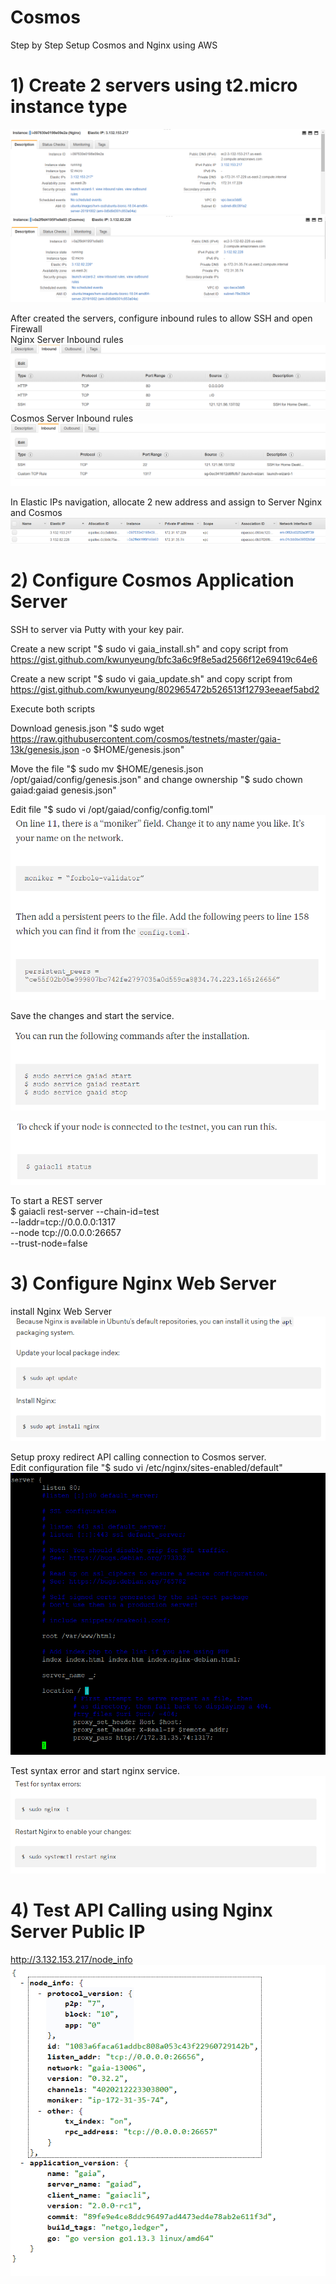 # Cosmos
Step by Step Setup Cosmos and Nginx using AWS

# 1) Create 2 servers using t2.micro instance type
![Nginx Web Server](https://github.com/fisher-woon/Cosmos/blob/master/AWS_Nginx_server.png)
![Cosmos Application Server](https://github.com/fisher-woon/Cosmos/blob/master/AWS_Cosmos_server.PNG)

After created the servers, configure inbound rules to allow SSH and open Firewall \
Nginx Server Inbound rules
![Nginx Inbound rules](https://github.com/fisher-woon/Cosmos/blob/master/AWS_Nginx_inbound_rules.PNG)
Cosmos Server Inbound rules
![Cosmos Inbound rules](https://github.com/fisher-woon/Cosmos/blob/master/AWS_Cosmos_inbound_rules.PNG)

In Elastic IPs navigation, allocate 2 new address and assign to Server Nginx and Cosmos
![Elastic IPs](https://github.com/fisher-woon/Cosmos/blob/master/AWS_Elastic_IPs.PNG)

# 2) Configure Cosmos Application Server
SSH to server via Putty with your key pair.

Create a new script "$ sudo vi gaia_install.sh" and copy script from https://gist.github.com/kwunyeung/bfc3a6c9f8e5ad2566f12e69419c64e6

Create a new script "$ sudo vi gaia_update.sh" and copy script from https://gist.github.com/kwunyeung/802965472b526513f12793eeaef5abd2

Execute both scripts

Download genesis.json "$ sudo wget https://raw.githubusercontent.com/cosmos/testnets/master/gaia-13k/genesis.json -o $HOME/genesis.json"

Move the file "$ sudo mv $HOME/genesis.json /opt/gaiad/config/genesis.json" and change ownership "$ sudo chown gaiad:gaiad genesis.json"

Edit file "$ sudo vi /opt/gaiad/config/config.toml"
![config.toml](https://github.com/fisher-woon/Cosmos/blob/master/edit_config_toml.PNG)

Save the changes and start the service.

![start service](https://github.com/fisher-woon/Cosmos/blob/master/start_service.PNG)

![check status](https://github.com/fisher-woon/Cosmos/blob/master/check_status.PNG)

To start a REST server \
$ gaiacli rest-server --chain-id=test \
	--laddr=tcp://0.0.0.0:1317 \
	--node tcp://0.0.0.0:26657 \
	--trust-node=false
  
 # 3) Configure Nginx Web Server
 install Nginx Web Server \
 ![install nginx](https://github.com/fisher-woon/Cosmos/blob/master/install_nginx.PNG)
 
 Setup proxy redirect API calling connection to Cosmos server. \
 Edit configuration file "$ sudo vi /etc/nginx/sites-enabled/default"
 ![setup proxy](https://github.com/fisher-woon/Cosmos/blob/master/nginx_setup_proxy.PNG)
 
 Test syntax error and start nginx service.
 ![start service](https://github.com/fisher-woon/Cosmos/blob/master/start_nginx_server.PNG)
 
 # 4) Test API Calling using Nginx Server Public IP
 http://3.132.153.217/node_info \
 ![api result](https://github.com/fisher-woon/Cosmos/blob/master/api_result.PNG)
 
 
